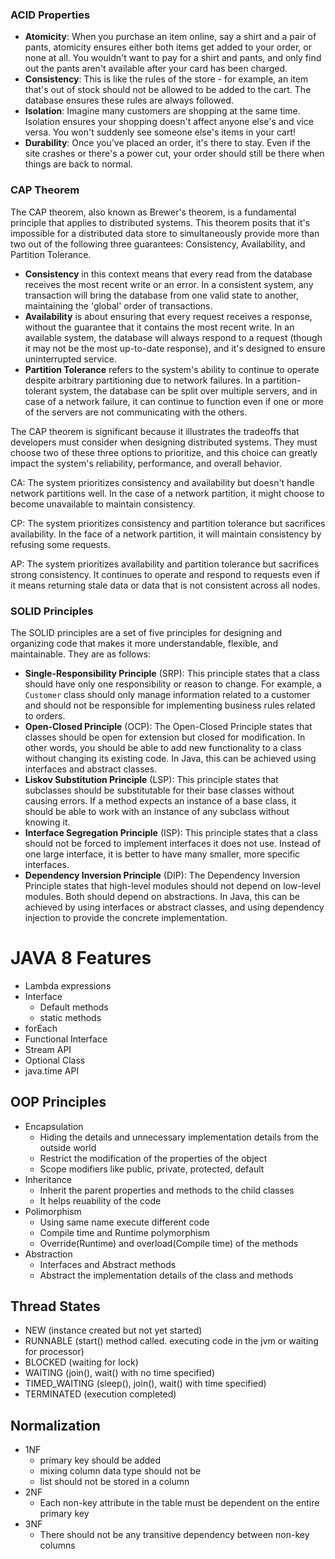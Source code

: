 ### ACID Properties

- **Atomicity**: When you purchase an item online, say a shirt and a pair of pants, atomicity ensures either both items get added to your order, or none at all. You wouldn't want to pay for a shirt and pants, and only find out the pants aren't available after your card has been charged.
- **Consistency**: This is like the rules of the store - for example, an item that's out of stock should not be allowed to be added to the cart. The database ensures these rules are always followed.
- **Isolation**: Imagine many customers are shopping at the same time. Isolation ensures your shopping doesn't affect anyone else's and vice versa. You won't suddenly see someone else's items in your cart!
- **Durability**: Once you've placed an order, it's there to stay. Even if the site crashes or there's a power cut, your order should still be there when things are back to normal.

### CAP Theorem

The CAP theorem, also known as Brewer's theorem, is a fundamental principle that applies to distributed systems. This theorem posits that it's impossible for a distributed data store to simultaneously provide more than two out of the following three guarantees: Consistency, Availability, and Partition Tolerance.

- **Consistency** in this context means that every read from the database receives the most recent write or an error. In a consistent system, any transaction will bring the database from one valid state to another, maintaining the 'global' order of transactions.
- **Availability** is about ensuring that every request receives a response, without the guarantee that it contains the most recent write. In an available system, the database will always respond to a request (though it may not be the most up-to-date response), and it's designed to ensure uninterrupted service.
- **Partition Tolerance** refers to the system's ability to continue to operate despite arbitrary partitioning due to network failures. In a partition-tolerant system, the database can be split over multiple servers, and in case of a network failure, it can continue to function even if one or more of the servers are not communicating with the others.

The CAP theorem is significant because it illustrates the tradeoffs that developers must consider when designing distributed systems. They must choose two of these three options to prioritize, and this choice can greatly impact the system's reliability, performance, and overall behavior.

CA: The system prioritizes consistency and availability but doesn't handle network partitions well. In the case of a network partition, it might choose to become unavailable to maintain consistency.

CP: The system prioritizes consistency and partition tolerance but sacrifices availability. In the face of a network partition, it will maintain consistency by refusing some requests.

AP: The system prioritizes availability and partition tolerance but sacrifices strong consistency. It continues to operate and respond to requests even if it means returning stale data or data that is not consistent across all nodes.

### SOLID Principles

The SOLID principles are a set of five principles for designing and organizing code that makes it more understandable, flexible, and maintainable. They are as follows:

- **Single-Responsibility Principle** (SRP): This principle states that a class should have only one responsibility or reason to change. For example, a `Customer` class should only manage information related to a customer and should not be responsible for implementing business rules related to orders.
- **Open-Closed Principle** (OCP): The Open-Closed Principle states that classes should be open for extension but closed for modification. In other words, you should be able to add new functionality to a class without changing its existing code. In Java, this can be achieved using interfaces and abstract classes.
- **Liskov Substitution Principle** (LSP): This principle states that subclasses should be substitutable for their base classes without causing errors. If a method expects an instance of a base class, it should be able to work with an instance of any subclass without knowing it.
- **Interface Segregation Principle** (ISP): This principle states that a class should not be forced to implement interfaces it does not use. Instead of one large interface, it is better to have many smaller, more specific interfaces.
- **Dependency Inversion Principle** (DIP): The Dependency Inversion Principle states that high-level modules should not depend on low-level modules. Both should depend on abstractions. In Java, this can be achieved by using interfaces or abstract classes, and using dependency injection to provide the concrete implementation.

# JAVA 8 Features

- Lambda expressions
- Interface
    - Default methods
    - static methods
- forEach
- Functional Interface
- Stream API
- Optional Class
- java.time API

## OOP Principles

- Encapsulation
    - Hiding the details and unnecessary implementation details from the outside world
    - Restrict the modification of the properties of the object
    - Scope modifiers like public, private, protected, default
- Inheritance
    - Inherit the parent properties and methods to the child classes
    - It helps reuability of the code
- Polimorphism
    - Using same name execute different code
    - Compile time and Runtime polymorphism
    - Override(Runtime) and overload(Compile time) of the methods
- Abstraction
    - Interfaces and Abstract methods
    - Abstract the implementation details of the class and methods

## Thread States

- NEW (instance created but not yet started)
- RUNNABLE (start() method called. executing code in the jvm or waiting for processor)
- BLOCKED (waiting for lock)
- WAITING (join(), wait() with no time specified)
- TIMED_WAITING (sleep(), join(), wait() with time specified)
- TERMINATED (execution completed)

## Normalization
- 1NF
     - primary key should be added
     - mixing column data type should not be
     - list should not be stored in a column
- 2NF
     - Each non-key attribute in the table must be dependent on the entire primary key
- 3NF
     - There should not be any transitive dependency between non-key columns
